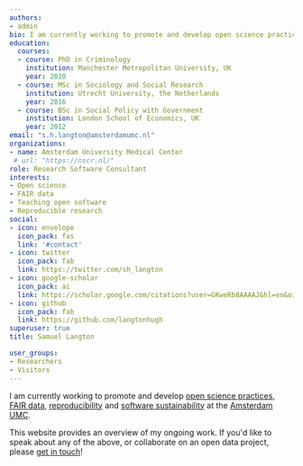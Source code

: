 ```yaml
---
authors:
- admin
bio: I am currently working to promote and develop open science practices, FAIR data, reproducibility and software sustainability at the Amsterdam UMC.
education:
  courses:
  - course: PhD in Criminology
    institution: Manchester Metropolitan University, UK
    year: 2020
  - course: MSc in Sociology and Social Research
    institution: Utrecht University, the Netherlands
    year: 2016
  - course: BSc in Social Policy with Government
    institution: London School of Economics, UK
    year: 2012
email: "s.h.langton@amsterdamumc.nl"
organizations:
- name: Amsterdam University Medical Center
 # url: "https://nscr.nl/"
role: Research Software Consultant
interests:
- Open science
- FAIR data
- Teaching open software
- Reproducible research
social:
- icon: envelope
  icon_pack: fas
  link: '#contact'
- icon: twitter
  icon_pack: fab
  link: https://twitter.com/sh_langton
- icon: google-scholar
  icon_pack: ai
  link: https://scholar.google.com/citations?user=GKweRb8AAAAJ&hl=en&oi=ao
- icon: github
  icon_pack: fab
  link: https://github.com/langtonhugh
superuser: true
title: Samuel Langton

user_groups:
- Researchers
- Visitors
---
```


I am currently working to promote and develop [open science practices](https://www.nwo.nl/en/open-science), [FAIR data](https://www.go-fair.org/fair-principles/), [reproducibility](https://www.ncbi.nlm.nih.gov/books/NBK547546/) and [software sustainability](https://www.software.ac.uk/) at the [Amsterdam UMC](https://www.amsterdamumc.org/en/organization/amsterdam-umc.htm).

This website provides an overview of my ongoing work. If you'd like to speak about any of the above, or collaborate on an open data project, please [get in touch](https://www.samlangton.info/#contact)!

